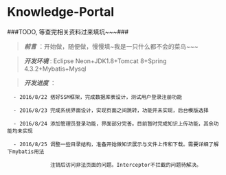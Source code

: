 # Knowledge-Portal
###TODO, 等查完相关资料过来填坑~~~###
> ***前言*** ：开始做，随便做，慢慢填~我是一只什么都不会的菜鸟~~~

> ***开发环境*** : Eclipse Neon+JDK1.8+Tomcat 8+Spring 4.3.2+Mybatis+Mysql

> ***开发进度*** ：

      - 2016/8/22 搭好SSM框架，完成数据库表设计，测试用户登录注册功能
      
      - 2016/8/23 完成系统界面设计，实现页面之间跳转，功能并未实现，后台模版选择
      
      - 2016/8/24 添加管理员登录功能，界面部分完善。目前暂时完成知识上传功能，其余功能均未实现
      
      - 2016/8/25 调整一些目录结构，准备开始做知识展示与文件上传和下载。需要详细了解下mybatis用法
      
                  注销后访问非法页面的问题。Interceptor不拦截的问题待解决。
